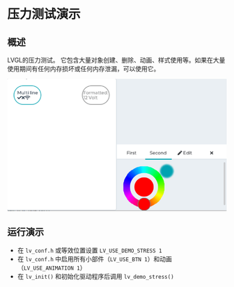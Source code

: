 # 压力测试演示

## 概述

LVGL的压力测试。
它包含大量对象创建、删除、动画、样式使用等。如果在大量使用期间有任何内存损坏或任何内存泄漏，可以使用它。

![LVGL嵌入式GUI库的压力测试演示](screenshot1.gif)

## 运行演示
- 在 `lv_conf.h` 或等效位置设置 `LV_USE_DEMO_STRESS 1`
- 在 `lv_conf.h` 中启用所有小部件（`LV_USE_BTN 1`）和动画（`LV_USE_ANIMATION 1`）
- 在 `lv_init()` 和初始化驱动程序后调用 `lv_demo_stress()`
